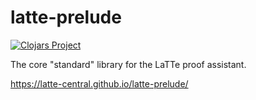 # latte-prelude

[![Clojars Project](https://img.shields.io/clojars/v/latte-prelude.svg)](https://clojars.org/latte-prelude)

The core "standard" library for the LaTTe proof assistant.

https://latte-central.github.io/latte-prelude/

